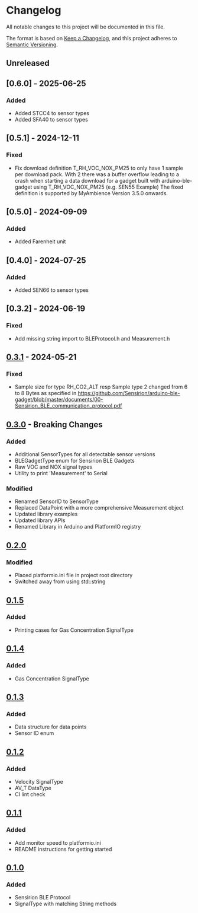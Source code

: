 # Changelog

All notable changes to this project will be documented in this file.

The format is based on [Keep a Changelog](https://keepachangelog.com/en/1.0.0/),
and this project adheres to [Semantic Versioning](https://semver.org/spec/v2.0.0.html).

## Unreleased

## [0.6.0] - 2025-06-25

### Added
- Added STCC4 to sensor types
- Added SFA40 to sensor types

## [0.5.1] - 2024-12-11

### Fixed

- Fix download definition T_RH_VOC_NOX_PM25 to only have 1 sample per download pack.
  With 2 there was a buffer overflow leading to a crash when starting a data download 
  for a gadget built with arduino-ble-gadget using T_RH_VOC_NOX_PM25 (e.g. SEN55 Example)
  The fixed definition is supported by MyAmbience Version 3.5.0 onwards.

## [0.5.0] - 2024-09-09

### Added
- Added Farenheit unit

## [0.4.0] - 2024-07-25

### Added
- Added SEN66 to sensor types

## [0.3.2] - 2024-06-19

### Fixed
- Add missing string import to BLEProtocol.h and Measurement.h

## [0.3.1] - 2024-05-21

### Fixed
- Sample size for type RH_CO2_ALT resp Sample type 2 changed from 6 to 8 Bytes as specified in 
  https://github.com/Sensirion/arduino-ble-gadget/blob/master/documents/00-Sensirion_BLE_communication_protocol.pdf

## [0.3.0] - Breaking Changes

### Added

-   Additional SensorTypes for all detectable sensor versions
-   BLEGadgetType enum for Sensirion BLE Gadgets
-   Raw VOC and NOX signal types
-   Utility to print 'Measurement' to Serial

### Modified

-   Renamed SensorID to SensorType
-   Replaced DataPoint with a more comprehensive Measurement object
-   Updated library examples
-   Updated library APIs
-   Renamed Library in Arduino and PlatformIO registry

## [0.2.0]

### Modified

-   Placed platformio.ini file in project root directory
-   Switched away from using std::string

## [0.1.5]

### Added

-   Printing cases for Gas Concentration SignalType

## [0.1.4]

### Added

-   Gas Concentration SignalType

## [0.1.3]

### Added

-   Data structure for data points
-   Sensor ID enum

## [0.1.2]

### Added

-   Velocity SignalType
-   AV_T DataType
-   CI lint check

## [0.1.1]

### Added

-   Add monitor speed to platformio.ini
-   README instructions for getting started

## [0.1.0]

### Added

-   Sensirion BLE Protocol
-   SignalType with matching String methods


[Unreleased]: https://github.com/sensirion/arduino-upt-core/compare/v0.3.1...HEAD
[0.3.1]: https://github.com/sensirion/arduino-upt-core/compare/v0.3.0...v0.3.1
[0.3.0]: https://github.com/sensirion/arduino-upt-core/compare/v0.2.0...v0.3.0
[0.2.0]: https://github.com/sensirion/arduino-upt-core/compare/v0.1.5...v0.2.0
[0.1.5]: https://github.com/sensirion/arduino-upt-core/compare/v0.1.4...v0.1.5
[0.1.4]: https://github.com/sensirion/arduino-upt-core/compare/v0.1.3...v0.1.4
[0.1.3]: https://github.com/sensirion/arduino-upt-core/compare/v0.1.2...v0.1.3
[0.1.2]: https://github.com/sensirion/arduino-upt-core/compare/v0.1.1...v0.1.2
[0.1.1]: https://github.com/sensirion/arduino-upt-core/compare/v0.1.0...v0.1.1
[0.1.0]: https://github.com/sensirion/arduino-upt-core/releases/tag/v0.1.0
